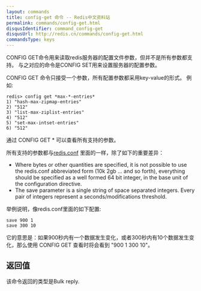 ```yaml
---
layout: commands
title: config-get 命令 -- Redis中文资料站
permalink: commands/config-get.html
disqusIdentifier: command_config-get
disqusUrl: http://redis.cn/commands/config-get.html
commandsType: keys
---
```


CONFIG GET命令用来读取redis服务器的配置文件参数，但并不是所有参数都支持。 与之对应的命令是CONFIG SET用来设置服务器的配置参数。

CONFIG GET 命令只接受一个参数，所有配置参数都采用key-value的形式。 例如:

	redis> config get *max-*-entries*
	1) "hash-max-zipmap-entries"
	2) "512"
	3) "list-max-ziplist-entries"
	4) "512"
	5) "set-max-intset-entries"
	6) "512"

通过 CONFIG GET * 可以查看所有支持的参数。

所有支持的参数都与[redis.conf](http://github.com/antirez/redis/raw/2.2/redis.conf) 里面的一样，除了如下的重要差异：

- Where bytes or other quantities are specified, it is not possible to use the redis.conf abbreviated form (10k 2gb ... and so forth), everything should be specified as a well formed 64 bit integer, in the base unit of the configuration directive.
- The save parameter is a single string of space separated integers. Every pair of integers represent a seconds/modifications threshold.

举例说明，像redis.conf里面的如下配置:

	save 900 1
	save 300 10

它的意思是：如果900秒内有一个数据发生变化，或者300秒内有10个数据发生变化，那么使用 CONFIG GET 查看时将会看到 "900 1 300 10"。

## 返回值

该命令返回的类型是Bulk reply.
